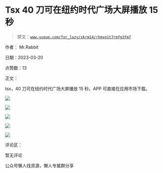 # Tsx 40 刀可在纽约时代广场大屏播放 15 秒

> 原文：[`www.yuque.com/for_lazy/xkrm14/rhmvp1t7rmfg3fm7`](https://www.yuque.com/for_lazy/xkrm14/rhmvp1t7rmfg3fm7)



作者： Mr.Rabbit



日期：2023-03-20



点赞数：13



正文：



tsx，40 刀可在纽约时代广场大屏播放 15 秒。APP 可直接在应用市场下载。



![](img/6c1cd95cc756e9e48bdd0caf6ca6058a.png)



![](img/eabf202c4f127659b6f213133e91d237.png)  

![](img/c44966105cc7ea97d80e8e3f14b9578c.png)



![](img/d59e07154c4247daeacb8d2f8d6d890a.png)  

![](img/2f834328560ce5e5871f0714db851a4e.png)



评论区：



暂无评论



公众号懒人找资源，懒人专属群分享


